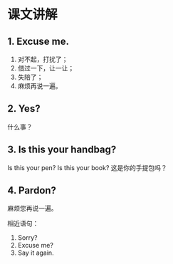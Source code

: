 # 课文讲解

## 1. Excuse me.
  1. 对不起，打扰了；
  2. 借过一下，让一让；
  3. 失陪了；
  4. 麻烦再说一遍。

## 2. Yes?

什么事？

## 3. Is this your handbag?

Is this your pen?
Is this your book?
这是你的手提包吗？

## 4. Pardon?

麻烦您再说一遍。

相近语句：
  1. Sorry?
  2. Excuse me?
  3. Say it again.